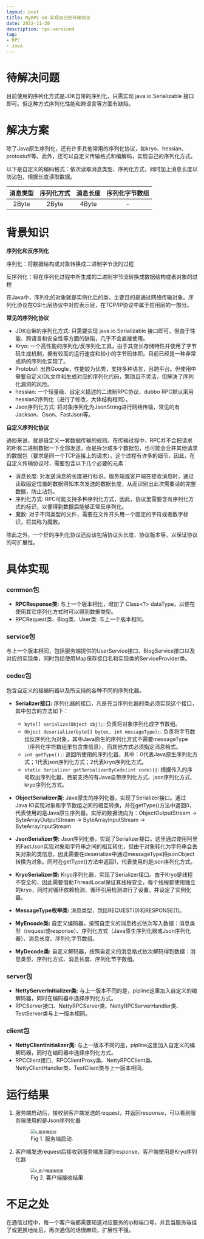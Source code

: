 ```yaml
---
layout: post
title: MyRPC-V4-实现自己的传输协议
date: 2022-11-20
description: rpc-version4
tag:
- RPC
- Java
---
```


# 待解决问题

目前使用的序列化方式是JDK自带的序列化，只需实现 java.io.Serializable 接口即可。但这种方式序列化性能和跨语言等方面有缺陷。

# 解决方案

除了Java原生序列化，还有许多其他常用的序列化协议，如kryo、hessian、protostuff等。此外，还可以自定义传输格式和编解码，实现自己的序列化方式。

以下是自定义的编码格式：依次读取消息类型、序列化方式，同时加上消息长度以防沾包，根据长度读取数据。

| 消息类型 | 序列化方式 | 消息长度 | 序列化字节数组 |
| :------: | :--------: | :------: | :------------: |
|  2Byte   |   2Byte    |  4Byte   |       -        |

# 背景知识

**序列化和反序列化**

序列化：将数据结构或对象转换成二进制字节流的过程

反序列化：将在序列化过程中所生成的二进制字节流转换成数据结构或者对象的过程

在Java中，序列化的对象就是实例化后的类，主要目的是通过网络传输对象。序列化协议在OSI七层协议中对应表示层，在TCP/IP协议中属于应用层的一部分。

**常见的序列化协议**

* JDK自带的序列化方式: 只需要实现 java.io.Serializable 接口即可，但由于性能、跨语言和安全性等方面的缺陷，几乎不会直接使用。
* Kryo: 一个高性能的序列化/反序列化工具，由于其变长存储特性并使用了字节码生成机制，拥有较高的运行速度和较小的字节码体积。目前已经是一种非常成熟的序列化实现了。
* Protobuf: 出自Google，性能较为优秀，支持多种语言，且跨平台。但使用中需要自定义IDL文件和生成对应的序列化代码，繁琐且不灵活，但解决了序列化漏洞的风险。
* hessian: 一个轻量级、自定义描述的二进制RPC协议，dubbo RPC默认采用hessian2序列化（进行了修改，大体结构相同）。
* Json序列化方式: 将对象序列化为JsonString进行网络传输，常见的有Jackson、Gson、FastJson等。

**自定义序列化协议**

通俗来说，就是自定义一套数据传输的规则。在传输过程中，RPC并不会把请求的所有二进制数据一下全部发送，而是拆分成多个数据包，也可能会合并其他请求的数据包（要求是同一个TCP连接上的请求）。这个过程有许多的细节，因此，在自定义传输协议时，需要包含以下几个必要的元素：
* 消息长度: 对发送消息的长度进行标识。服务端或客户端在接收消息时，通过读取固定位置的数据得知本次发送的数据长度，从而识别出此次需要读的完整数据，防止沾包。
* 序列化方式: RPC可能支持多种序列化方式，因此，协议里需要含有序列化方式的标识，以便得到数据后能够正常反序列化。
* 魔数: 对于不同类型的文件，需要在文件开头用一个固定的字符或者数字标识，将其称为魔数。

除此之外，一个好的序列化协议还应该包括协议头长度、协议版本等，以保证协议的可扩展性。

# 具体实现

### common包

* **RPCResponse类:** 与上一个版本相比，增加了 Class<?> dataType，以便在使用其它序列化方式时可以得到数据类型。
* RPCRequest类、Blog类、User类: 与上一个版本相同。

### service包

与上一个版本相同，包括服务端提供的UserService接口、BlogService接口以及对应的实现类，同时包括使用Map保存接口名和实现类的ServiceProvider类。

### codec包

包含自定义的接编码器以及所支持的各种不同的序列化器。

* **Serializer接口:** 序列化器的接口，凡是充当序列化器的类必须实现这个接口，其中包含的方法如下：
    * `byte[] serialize(Object obj);`: 负责将对象序列化成字节数组。
    * `Object deserialize(byte[] bytes, int messageType);`: 负责将字节数组反序列化为对象，其中Java原生的序列化方式不需要messageType（序列化字符数组里包含类信息），而其他方式必须指定消息格式。
    * `int getType();`: 返回所使用的序列化器，其中：0代表Java原生序列化方式；1代表json序列化方式；2代表kryo序列化方式。
    * `static Serializer getSerializerByCode(int code){}`: 根据传入的序号取出序列化器，目前支持的有Java自带序列化方式、json序列化方式、kryo序列化方式。

* **ObjectSerializer类:** Java原生的序列化器，实现了Serializer接口。通过Java IO实现对象和字节数组之间的相互转换，并在getType()方法中返回0，代表使用的是Java原生序列器。实际的数据流向为：ObjectOutputStream -> ByteArrayOutputStream -> ByteArrayInputStream -> ByteArrayInputStream
* **JsonSerializer类:** Json序列化器，实现了Serializer接口。这里通过使用阿里的FastJson实现对象和字符串之间的相互转化，但由于对象转化为字符串会丢失对象的类信息，因此需要在deserialize中通过messageType将jsonObject转换为对象。同时在getType()方法中返回1，代表使用的是json序列化方式。
* **KryoSerializer类:** Kryo序列化器，实现了Serializer接口。由于Kryo是线程不安全的，因此需要借助ThreadLocal保证其线程安全，每个线程都使用独立的kryo，同时对循环依赖检测、循环引用检测进行了设置，并设定了实例化器。
* **MessageType枚举类:** 消息类型，包括REQUEST(0)和RESPONSE(1)。
* **MyEncode类:** 自定义编码器，按照自定义的消息格式依次写入数据：消息类型（request或response）、序列化方式（Java原生序列化器或Json序列化器）、消息长度、序列化字节数组。
* **MyDecode类:** 自定义解码器，按照自定义的消息格式依次解码得到数据：消息类型、序列化方式、消息长度、序列化节字数组。

### server包

* **NettyServerInitializer类:** 与上一版本不同的是，pipline这里加入自定义的编解码器，同时在编码器中选择序列化方式。
* RPCServer接口、NettyRPCServer类、NettyRPCServerHandler类、TestServer类与上一版本相同。

### client包

* **NettyClientInitializer类:** 与上一版本不同的是，pipline这里加入自定义的编解码器，同时在编码器中选择序列化方式。
* RPCClient接口、RPCClientProxy类、NettyRPCClient类、NettyClientHandler类、TestClient类与上一版本相同。

# 运行结果

1. 服务端启动后，接收到客户端发送的request，并返回response，可以看到服务端使用的是Json序列化器
    <figure>
        <img src="https://s1.ax1x.com/2023/06/26/pCUsMqA.png" alt="4_服务端启动" style="zoom: 67%;" >
        <figcaption>Fig 1. 服务端启动.</figcaption>
    </figure>

2. 客户端发送request后接收到服务端发回的response，客户端使用是Kryo序列化器
    <figure>
        <img src="https://s1.ax1x.com/2023/06/26/pCUslVI.png" alt="4_客户端接收结果" style="zoom: 67%;" >
        <figcaption>Fig 2. 客户端接收结果.</figcaption>
    </figure>

# 不足之处

在通信过程中，每一个客户端都需要知道对应服务的ip和端口号，并且当服务端挂了或更换地址后，再次通信的话很麻烦，扩展性不强。